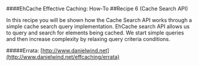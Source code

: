 ####EhCache Effective Caching: How-To
##Recipe 6 (Cache Search API)

In this recipe you will be shown how the Cache Search API works through a simple cache search query implementation. EhCache search API allows us to query and search for elements being cached. We start simple queries and then increase complexity by relaxing query criteria conditions.

#####Errata: [http://www.danielwind.net](http://www.danielwind.net/effcaching/errata)